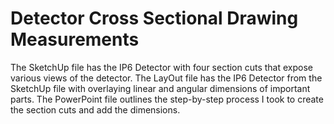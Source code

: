 # Detector Cross Sectional Drawing Measurements
The SketchUp file has the IP6 Detector with four section cuts that expose various views of the detector.
The LayOut file has the IP6 Detector from the SketchUp file with overlaying linear and angular dimensions of important parts.
The PowerPoint file outlines the step-by-step process I took to create the section cuts and add the dimensions.
